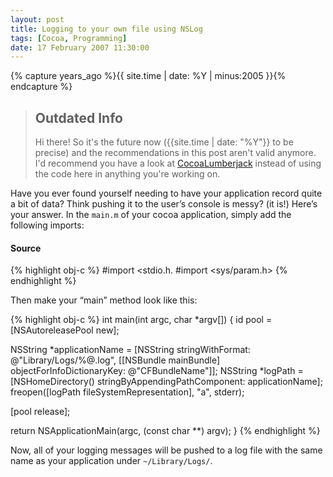 ```yaml
---
layout: post
title: Logging to your own file using NSLog
tags: [Cocoa, Programming]
date: 17 February 2007 11:30:00
---
```


{% capture years_ago %}{{ site.time | date: %Y | minus:2005 }}{% endcapture %}

> ## Outdated Info
> Hi there! So it's the future now ({{site.time | date: "%Y"}} to be precise) and the recommendations in this post aren't valid anymore.
> I'd recommend you have a look at [CocoaLumberjack](https://github.com/CocoaLumberjack/CocoaLumberjack) instead of using the code here in anything you're working on.

Have you ever found yourself needing to have your application record quite a bit of data? Think pushing it to the user’s console is messy? (it is!) Here’s your answer. In the `main.m` of your cocoa application, simply add the following imports:

#### Source

{% highlight obj-c %}
#import <stdio.h.
#import <sys/param.h>
{% endhighlight %}

Then make your “main” method look like this:

{% highlight obj-c %}
int main(int argc, char *argv[])
{
  id pool = [NSAutoreleasePool new];

  NSString *applicationName = [NSString stringWithFormat: @"Library/Logs/%@.log", [[NSBundle mainBundle] objectForInfoDictionaryKey: @"CFBundleName"]];
  NSString *logPath = [NSHomeDirectory() stringByAppendingPathComponent: applicationName];
  freopen([logPath fileSystemRepresentation], "a", stderr);

  [pool release];

  return NSApplicationMain(argc,  (const char **) argv);
}
{% endhighlight %}

Now, all of your logging messages will be pushed to a log file with the same name as your application under `~/Library/Logs/`. 
